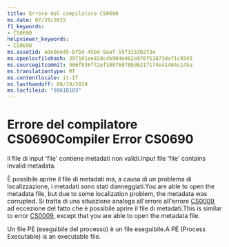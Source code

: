 ```yaml
---
title: Errore del compilatore CS0690
ms.date: 07/20/2015
f1_keywords:
- CS0690
helpviewer_keywords:
- CS0690
ms.assetid: ade0ee45-bf5d-45bd-9aaf-55f3133b2f3e
ms.openlocfilehash: 397101ee82dc4b904e462a976f51673daf1c9343
ms.sourcegitcommit: 986f836f72ef10876878bd6217174e41464c145a
ms.translationtype: MT
ms.contentlocale: it-IT
ms.lasthandoff: 08/19/2019
ms.locfileid: "69610103"
---
```

# <a name="compiler-error-cs0690"></a><span data-ttu-id="bb754-102">Errore del compilatore CS0690</span><span class="sxs-lookup"><span data-stu-id="bb754-102">Compiler Error CS0690</span></span>
<span data-ttu-id="bb754-103">Il file di input 'file' contiene metadati non validi.</span><span class="sxs-lookup"><span data-stu-id="bb754-103">Input file 'file' contains invalid metadata.</span></span>  
  
 <span data-ttu-id="bb754-104">È possibile aprire il file di metadati ma, a causa di un problema di localizzazione, i metadati sono stati danneggiati.</span><span class="sxs-lookup"><span data-stu-id="bb754-104">You are able to open the metadata file, but due to some localization problem, the metadata was corrupted.</span></span> <span data-ttu-id="bb754-105">Si tratta di una situazione analoga all'errore all'errore [CS0009](./cs0009.md), ad eccezione del fatto che è possibile aprire il file di metadati.</span><span class="sxs-lookup"><span data-stu-id="bb754-105">This is similar to error [CS0009](./cs0009.md), except that you are able to open the metadata file.</span></span>  
  
 <span data-ttu-id="bb754-106">Un file PE (eseguibile del processo) è un file eseguibile.</span><span class="sxs-lookup"><span data-stu-id="bb754-106">A PE (Process Executable) is an executable file.</span></span>
